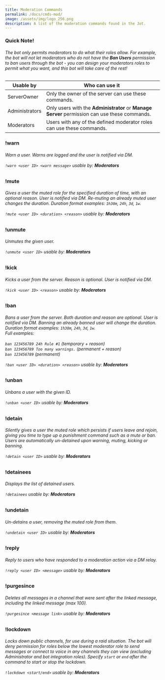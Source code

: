 ```yaml
---
title: Moderation Commands
permalink: /docs/cmds-mod/
image: /assets/img/logo_256.png
description: A list of the moderation commands found in the Jot.
---
```

<div class="panel panel-info">
	<div class="panel-heading">
		<h3 class="panel-title" id="warn">Quick Note!</h3>
	</div>
	<div class="panel-body">
    <table class="table table-striped table-hover ">
    <thead>
      <h6>The bot only permits moderators to do what their roles allow. For example, the bot will not let moderators who do not have the <strong>Ban Users</strong> permission to ban users through the bot - you can design your moderators roles to permit what you want, and this bot will take care of the rest!</h6>
      <tr>
        <th>Usable by</th>
        <th>Who can use it</th>
      </tr>
    </thead>
    <tbody>
      <tr>
        <td>ServerOwner</td>
        <td>Only the owner of the server can use these commands.</td>
      </tr>
      <tr>
        <td>Administrators</td>
        <td>Only users with the <strong>Administrator</strong> or <strong>Manage Server</strong> permission can use these commands.</td>
      </tr>
      <tr>
        <td>Moderators</td>
        <td>Users with any of the defined moderator roles can use these commands.</td>
      </tr>
    </tbody>
    </table>
	</div>
</div>
<div class="panel panel-primary">
	<div class="panel-heading">
		<h3 class="panel-title" id="warn">!warn</h3>
	</div>
	<div class="panel-body">
    <h6>Warn a user. Warns are logged and the user is notified via DM.<br/><br/><code>!warn &lt;user ID&gt; &lt;warn message&gt;</code> usable by: <strong>Moderators</strong></h6>
	</div>
</div>
<div class="panel panel-primary">
	<div class="panel-heading">
		<h3 class="panel-title" id="mute">!mute</h3>
	</div>
	<div class="panel-body">
    <h6>Gives a user the muted role for the specified duration of time, with an optional reason. User is notified via DM. Re-muting an already muted user changes the duration. Duration format examples: <code>1h30m</code>, <code>24h</code>, <code>3d</code>, <code>1w</code>.<br/><br/><code>!mute &lt;user ID&gt; &lt;duration&gt; &lt;reason&gt;</code> usable by: <strong>Moderators</strong></h6>
	</div>
</div>
<div class="panel panel-primary">
	<div class="panel-heading">
		<h3 class="panel-title" id="unmute">!unmute</h3>
	</div>
	<div class="panel-body">
    <h6>Unmutes the given user.<br/><br/><code>!unmute &lt;user ID&gt;</code> usable by: <strong>Moderators</strong></h6>
	</div>
</div>
<div class="panel panel-primary">
	<div class="panel-heading">
		<h3 class="panel-title" id="kick">!kick</h3>
	</div>
	<div class="panel-body">
    <h6>Kicks a user from the server. Reason is optional. User is notified via DM.<br/><br/><code>!kick &lt;user ID&gt; &lt;reason&gt;</code> usable by: <strong>Moderators</strong></h6>
	</div>
</div>
<div class="panel panel-primary">
	<div class="panel-heading">
		<h3 class="panel-title" id="ban">!ban</h3>
	</div>
	<div class="panel-body">
    <h6>Bans a user from the server. Both duration and reason are optional. User is notified via DM. Banning an already banned user will change the duration.<br/>
        Duration format examples: <code>1h30m</code>, <code>24h</code>, <code>3d</code>, <code>1w</code>.<br/>
        Full examples:<br/><br/>
        <code>ban 123456789 24h Rule #1</code> <em>(temporary + reason)</em><br/>
        <code>ban 123456789 Too many warnings.</code> <em>(permanent + reason)</em><br/>
        <code>ban 123456789</code> <em>(permanent)</em><br/><br/><code>!ban &lt;user ID&gt; &lt;duration&gt; &lt;reason&gt;</code> usable by: <strong>Moderators</strong></h6>
	</div>
</div>
<div class="panel panel-primary">
	<div class="panel-heading">
		<h3 class="panel-title" id="unban">!unban</h3>
	</div>
	<div class="panel-body">
    <h6>Unbans a user with the given ID.<br/><br/><code>!unban &lt;user ID&gt;</code> usable by: <strong>Moderators</strong></h6>
	</div>
</div>
<div class="panel panel-primary">
	<div class="panel-heading">
		<h3 class="panel-title" id="detain">!detain</h3>
	</div>
	<div class="panel-body">
    <h6>Silently gives a user the muted role which persists if users leave and rejoin, giving you time to type up a punishment command such as a mute or ban. Users are automatically un-detained upon warning, muting, kicking or banning.<br/><br/><code>!detain &lt;user ID&gt;</code> usable by: <strong>Moderators</strong></h6>
	</div>
</div>
<div class="panel panel-primary">
	<div class="panel-heading">
		<h3 class="panel-title" id="detainees">!detainees</h3>
	</div>
	<div class="panel-body">
    <h6>Displays the list of detained users.<br/><br/><code>!detainees</code> usable by: <strong>Moderators</strong></h6>
	</div>
</div>
<div class="panel panel-primary">
	<div class="panel-heading">
		<h3 class="panel-title" id="undetain">!undetain</h3>
	</div>
	<div class="panel-body">
    <h6>Un-detains a user, removing the muted role from them.<br/><br/><code>!undetain &lt;user ID&gt;</code> usable by: <strong>Moderators</strong></h6>
	</div>
</div>
<div class="panel panel-primary">
	<div class="panel-heading">
		<h3 class="panel-title" id="reply">!reply</h3>
	</div>
	<div class="panel-body">
    <h6>Reply to users who have responded to a moderation action via a DM relay.<br/><br/><code>!reply &lt;user ID&gt; &lt;message&gt;</code> usable by: <strong>Moderators</strong></h6>
	</div>
</div>
<div class="panel panel-primary">
	<div class="panel-heading">
		<h3 class="panel-title" id="purgesince">!purgesince</h3>
	</div>
	<div class="panel-body">
    <h6>Deletes all messages in a channel that were sent after the linked message, including the linked message (max 100).<br/><br/><code>!purgesince &lt;message link&gt;</code> usable by: <strong>Moderators</strong></h6>
	</div>
</div>
<div class="panel panel-primary">
	<div class="panel-heading">
		<h3 class="panel-title" id="lockdown">!lockdown</h3>
	</div>
	<div class="panel-body">
    <h6>Locks down public channels, for use during a raid situation. The bot will deny permission for roles below the lowest moderator role to send messages or connect to voice in any channels they can view (excluding Administrator and bot integration roles). Specify <code>start</code> or <code>end</code> after the command to start or stop the lockdown.<br/><br/><code>!lockdown &lt;start/end&gt;</code> usable by: <strong>Moderators</strong></h6>
	</div>
</div>
